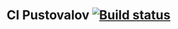 # CI Pustovalov [![Build status](https://ci.appveyor.com/api/projects/status/tjlxdfsdxvd4f22i/branch/master?svg=true)](https://ci.appveyor.com/project/AlexandrP88/pustovalovao24bdd/branch/master)




